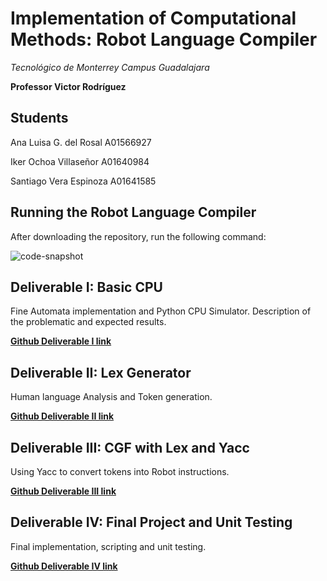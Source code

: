Implementation of Computational Methods: Robot Language Compiler
=====

_*Tecnológico de Monterrey Campus Guadalajara*_

**Professor Victor Rodríguez**

## Students ##
Ana Luisa G. del Rosal A01566927

Iker Ochoa Villaseñor  A01640984

Santiago Vera Espinoza A01641585

## Running the Robot Language Compiler ##

After downloading the repository, run the following command:

![code-snapshot](https://github.com/DelRosal/IMEC/assets/99361062/5c2642f6-22dc-4910-a76e-0175845c00bc)

## Deliverable I: Basic CPU ##

Fine Automata implementation and Python CPU Simulator. Description of the problematic and expected results.

__**[Github Deliverable I link](https://github.com/DelRosal/IMEC/tree/main/Basic%20CPU "Deliverable I")**__ 

## Deliverable II: Lex Generator ##

Human language Analysis and Token generation.

__**[Github Deliverable II link](https://github.com/DelRosal/IMEC/tree/main/LEX%20Generator "Deliverable II")**__ 

## Deliverable III: CGF with Lex and Yacc ##

Using Yacc to convert tokens into Robot instructions.

__**[Github Deliverable III link](https://github.com/DelRosal/IMEC/tree/main/CFG%20Yacc_Lex "Deliverable III")**__ 

## Deliverable IV: Final Project and Unit Testing ##

Final implementation, scripting and unit testing.

__**[Github Deliverable IV link](https://github.com/DelRosal/IMEC/tree/main/Final%20Delivery "Deliverable IV")**__ 

